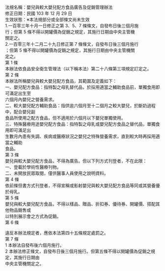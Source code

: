 法規名稱：嬰兒與較大嬰兒配方食品廣告及促銷管理辦法  
修正日期：民國 103 年 12 月 29 日  
生效狀態：※本法規部分或全部條文尚未生效  
1.一百零三年十月一日修正之第 3、5、7 條條文，自發布日後三個月施  
行；但第 5 條不得以開罐價為促銷之規定，其施行日期由中央主管機  
關定之。  
2.一百零三年十二月二十九日修正第 7 條條文，自發布日後三個月施行  
；但第 5 條不得以開罐價為促銷之規定，其施行日期由中央主管機關  
定之。  
第 1 條  
本辦法依食品安全衛生管理法（以下稱本法）第二十八條第三項規定訂定之。  
第 2 條  
本辦法所稱嬰兒與較大嬰兒配方食品，其範圍及定義如下：  
一、嬰兒配方食品：指特製之母乳替代品，於採用適當之輔助食品前，單獨食用即可滿足出生至  
六個月內嬰兒之營養需求。  
二、較大嬰兒配方輔助食品：指供逾六個月至十二個月之較大嬰兒，於斷奶過程中，配合嬰兒副  
食品所使用之配方食品，但不適用於六個月以下嬰兒單獨使用。  
三、特殊醫療用途嬰兒配方食品：指特製之母乳或嬰兒配方食品之替代品，單獨食用即可滿足出  
生數月內患有失調、疾病或醫療狀況之嬰兒之特殊營養需求，直到較大時再採用適當之輔助  
食品。  
第 3 條  
嬰兒與較大嬰兒配方食品，不得為廣告。但以下列方式刊登者，不在此限：  
一、登載於學術性醫療刊物。  
二、未開放民眾取閱，僅供醫事人員使用之說明資料。  
第 4 條  
依前條但書方式刊登者，不得宣稱或影射嬰兒與較大嬰兒配方食品等同或其營養優於母乳。  
第 5 條  
嬰兒與較大嬰兒配方食品，不得以樣品、贈品、折扣券、優待券、開罐價、搭配其他物品銷售或  
以特別展示會之方式為促銷。  
第 6 條  


違反本辦法規定者，應依本法第四十五條規定處罰之。  
第 7 條  
1 本辦法自發布後六個月施行。  
2 本辦法修正條文，自發布日後三個月施行。但第五條不得以開罐價為促銷之規定，其施行日期由  
中央主管機關定之。  


